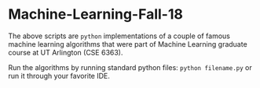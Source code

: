 # Machine-Learning-Fall-18

The above scripts are `python` implementations of a couple of famous machine learning algorithms that were part of Machine Learning graduate course at UT Arlington (CSE 6363).

Run the algorithms by running standard python files: `python filename.py` or run it through your favorite IDE.
